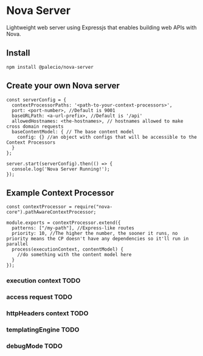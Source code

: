 # Nova Server
Lightweight web server using Expressjs that enables building web APIs with Nova.

## Install

```
npm install @palecio/nova-server
```

## Create your own Nova server
```
const serverConfig = {
  contextProcessorPaths: '<path-to-your-context-processors>',
  port: <port-number>, //Default is 9001
  baseURLPath: <a-url-prefix>, //Default is '/api'
  allowedHostnames: <the-hostnames>, // hostnames allowed to make cross domain requests
  baseContentModel: { // The base content model 
    config: {} //an object with configs that will be accessible to the Context Processors 
  }
};

server.start(serverConfig).then(() => {
  console.log('Nova Server Running!');
});
```

## Example Context Processor
```
const contextProcessor = require("nova-core").pathAwareContextProcessor;

module.exports = contextProcessor.extend({
  patterns: ["/my-path"], //Express-like routes
  priority: 10, //The higher the number, the sooner it runs, no priority means the CP doesn't have any dependencies so it'll run in parallel
  process(executionContext, contentModel) {
    //do something with the content model here
  }
});
```

### execution context TODO
### access request TODO
### httpHeaders context TODO
### templatingEngine TODO
### debugMode TODO
